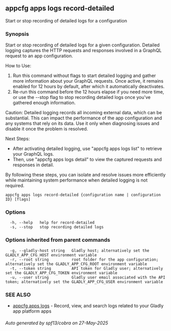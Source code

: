 ## appcfg apps logs record-detailed

Start or stop recording of detailed logs for a configuration

### Synopsis


Start or stop recording of detailed logs for a given configuration. Detailed logging captures the HTTP requests and responses involved in a GraphQL request to an app configuration.

How to Use:

1. Run this command without flags to start detailed logging and gather more information about your GraphQL requests. Once active, it remains enabled for 12 hours by default, after which it automatically deactivates.
2. Re-run this command before the 12 hours elapse if you need more time, or use the --stop flag to stop recording detailed logs once you've gathered enough information.

Caution:
Detailed logging records all incoming external data, which can be substantial. This can impact the performance of the app configuration and any systems that rely on its data. Use it only when diagnosing issues and disable it once the problem is resolved.

Next Steps:

* After activating detailed logging, use "appcfg apps logs list" to retrieve your GraphQL logs.
* Then, use "appcfg apps logs detail" to view the captured requests and responses in detail.

By following these steps, you can isolate and resolve issues more efficiently while maintaining system performance when detailed logging is not required.


```
appcfg apps logs record-detailed {configuration name | configuration ID} [flags]
```

### Options

```
  -h, --help   help for record-detailed
  -s, --stop   stop recording detailed logs
```

### Options inherited from parent commands

```
  -g, --gladly-host string   Gladly host; alternatively set the GLADLY_APP_CFG_HOST environment variable
  -r, --root string          root folder for the app configuration; alternatively set the GLADLY_APP_CFG_ROOT environment variable
  -t, --token string         API token for Gladly user; alternatively set the GLADLY_APP_CFG_TOKEN environment variable
  -u, --user string          Gladly user email associated with the API token; alternatively set the GLADLY_APP_CFG_USER environment variable
```

### SEE ALSO

* [appcfg apps logs](appcfg_apps_logs.md)	 - Record, view, and search logs related to your Gladly app platform apps

###### Auto generated by spf13/cobra on 27-May-2025
